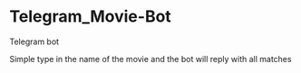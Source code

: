 # Telegram_Movie-Bot
Telegram bot

Simple type in the name of the movie and the bot will reply with all matches
